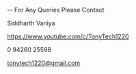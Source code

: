 -- For Any Queries Please Contact
  
  
  Siddharth Vaniya
  
  https://www.youtube.com/c/TonyTech1220
  
  0 94260 25598
  
  tonytech1220@gmail.com
